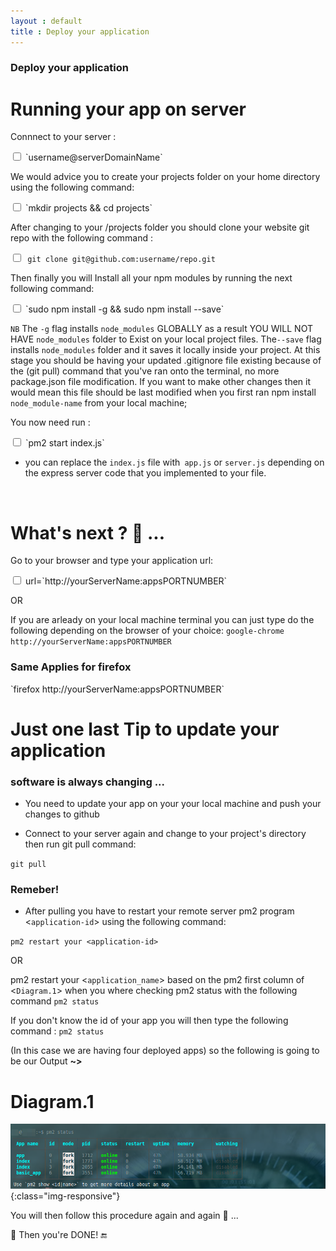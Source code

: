 ```yaml
---
layout : default
title : Deploy your application
---
```



<h3>Deploy your application</h3>

# Running your app on server

Connnect to your server :

<input type="checkbox" class="sidebar-checkbox" id="sidebar-checkbox">
`username@serverDomainName`

We would advice you to create your projects folder on your home directory using the following command:

<input type="checkbox" class="sidebar-checkbox" id="sidebar-checkbox">
`mkdir projects && cd projects`


After changing to your /projects folder you should clone your website git repo with the following command :

<input type="checkbox" class="sidebar-checkbox" id="sidebar-checkbox">`
git clone git@github.com:username/repo.git`


Then finally you will Install all your npm modules by running the next following command:

<input type="checkbox" class="sidebar-checkbox" id="sidebar-checkbox">
`sudo npm install -g && sudo npm install --save`


`NB` The `-g` flag installs `node_modules` GLOBALLY as a result YOU WILL NOT HAVE `node_modules` folder to Exist on your local project files. The`--save` flag installs `node_modules` folder and it saves it locally inside your project. At this stage you should be having your updated .gitignore file existing because of the (git pull) command that you've ran onto the terminal, no more package.json file modification. If you want to make other changes then it would mean this file should be last modified when you first ran npm install `node_module-name` from your local machine;

You now need run :

<input type="checkbox" class="sidebar-checkbox" id="sidebar-checkbox">
`pm2 start index.js`

* you can replace the `index.js` file with` app.js` or `server.js` depending on the express server code that you implemented to your file.

<br/>

# What's next ? :thought_balloon: ...

Go to your browser and type your application url:

<input type="checkbox" class="sidebar-checkbox" id="sidebar-checkbox">
url=`http://yourServerName:appsPORTNUMBER`

OR

If you are arleady on your local machine terminal you can just type do the following depending on the browser of your choice:
`google-chrome http://yourServerName:appsPORTNUMBER`

<h3>Same Applies for firefox</h3>
`firefox http://yourServerName:appsPORTNUMBER`

# Just one last Tip to update your application

<h3>software is always changing ...</h3>

* You need to update your app on your your local machine and push your changes to github   

* Connect to your server again and change to your project's directory then run git pull command:

`git pull`

<h3>Remeber!</h3>

* After pulling you have to restart your remote server pm2 program <`application-id`> using the following command:

`pm2 restart your <application-id>`

OR

pm2 restart your <`application_name`> based on the pm2 first column of <`Diagram.1`> when you where checking pm2 status with the following command `pm2 status`

If you don't know the id of your app you will then type the following command :
`pm2 status`

(In this case we are having four deployed apps) so the following is going to be our Output <strong>~></strong>

# Diagram.1
![image-title-here](/img/posts_Schematics/pm2StatusApplicationId.png){:class="img-responsive"}

You will then follow this procedure again and again :repeat: ...

:clap: Then you're DONE!  :end:
